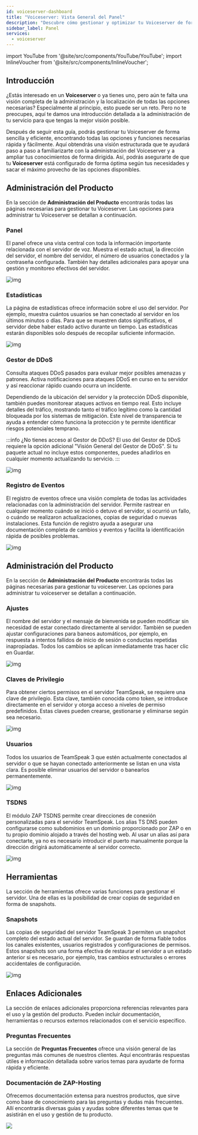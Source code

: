 ```yaml
---
id: voiceserver-dashboard
title: "Voiceserver: Vista General del Panel"
description: "Descubre cómo gestionar y optimizar tu Voiceserver de forma eficiente con una vista clara de funciones y administración → Aprende más ahora"
sidebar_label: Panel
services:
  - voiceserver
---
```


import YouTube from '@site/src/components/YouTube/YouTube';
import InlineVoucher from '@site/src/components/InlineVoucher';

## Introducción

¿Estás interesado en un **Voiceserver** o ya tienes uno, pero aún te falta una visión completa de la administración y la localización de todas las opciones necesarias? Especialmente al principio, esto puede ser un reto. Pero no te preocupes, aquí te damos una introducción detallada a la administración de tu servicio para que tengas la mejor visión posible.

Después de seguir esta guía, podrás gestionar tu Voiceserver de forma sencilla y eficiente, encontrando todas las opciones y funciones necesarias rápida y fácilmente. Aquí obtendrás una visión estructurada que te ayudará paso a paso a familiarizarte con la administración del Voiceserver y a ampliar tus conocimientos de forma dirigida. Así, podrás asegurarte de que tu **Voiceserver** está configurado de forma óptima según tus necesidades y sacar el máximo provecho de las opciones disponibles.

## Administración del Producto

En la sección de **Administración del Producto** encontrarás todas las páginas necesarias para gestionar tu Voiceserver. Las opciones para administrar tu Voiceserver se detallan a continuación.

### Panel

El panel ofrece una vista central con toda la información importante relacionada con el servidor de voz. Muestra el estado actual, la dirección del servidor, el nombre del servidor, el número de usuarios conectados y la contraseña configurada. También hay detalles adicionales para apoyar una gestión y monitoreo efectivos del servidor.

![img](https://screensaver01.zap-hosting.com/index.php/s/ZryFnMckWetXbTx/preview)

### Estadísticas

La página de estadísticas ofrece información sobre el uso del servidor. Por ejemplo, muestra cuántos usuarios se han conectado al servidor en los últimos minutos o días. Para que se muestren datos significativos, el servidor debe haber estado activo durante un tiempo. Las estadísticas estarán disponibles solo después de recopilar suficiente información.

![img](https://screensaver01.zap-hosting.com/index.php/s/zYcyRdeHfaHqXt9/preview)

### Gestor de DDoS

Consulta ataques DDoS pasados para evaluar mejor posibles amenazas y patrones. Activa notificaciones para ataques DDoS en curso en tu servidor y así reaccionar rápido cuando ocurra un incidente.

Dependiendo de la ubicación del servidor y la protección DDoS disponible, también puedes monitorear ataques activos en tiempo real. Esto incluye detalles del tráfico, mostrando tanto el tráfico legítimo como la cantidad bloqueada por los sistemas de mitigación. Este nivel de transparencia te ayuda a entender cómo funciona la protección y te permite identificar riesgos potenciales temprano.

:::info ¿No tienes acceso al Gestor de DDoS?
El uso del Gestor de DDoS requiere la opción adicional "Visión General del Gestor de DDoS". Si tu paquete actual no incluye estos componentes, puedes añadirlos en cualquier momento actualizando tu servicio.
:::

![img](https://screensaver01.zap-hosting.com/index.php/s/ScCCCY52CMLgfyE/preview)

### Registro de Eventos

El registro de eventos ofrece una visión completa de todas las actividades relacionadas con la administración del servidor. Permite rastrear en cualquier momento cuándo se inició o detuvo el servidor, si ocurrió un fallo, o cuándo se realizaron actualizaciones, copias de seguridad o nuevas instalaciones. Esta función de registro ayuda a asegurar una documentación completa de cambios y eventos y facilita la identificación rápida de posibles problemas.

![img](https://screensaver01.zap-hosting.com/index.php/s/DRFJR6pnL5XRLa5/preview)

## Administración del Producto

En la sección de **Administración del Producto** encontrarás todas las páginas necesarias para gestionar tu voiceserver. Las opciones para administrar tu voiceserver se detallan a continuación.

### Ajustes

El nombre del servidor y el mensaje de bienvenida se pueden modificar sin necesidad de estar conectado directamente al servidor. También se pueden ajustar configuraciones para baneos automáticos, por ejemplo, en respuesta a intentos fallidos de inicio de sesión o conductas repetidas inapropiadas. Todos los cambios se aplican inmediatamente tras hacer clic en Guardar.

![img](https://screensaver01.zap-hosting.com/index.php/s/B6W4ftB6TPGms8K/preview)

### Claves de Privilegio

Para obtener ciertos permisos en el servidor TeamSpeak, se requiere una clave de privilegio. Esta clave, también conocida como token, se introduce directamente en el servidor y otorga acceso a niveles de permiso predefinidos. Estas claves pueden crearse, gestionarse y eliminarse según sea necesario.

![img](https://screensaver01.zap-hosting.com/index.php/s/6MjdtBmP7BbQ9cZ/preview)

### Usuarios

Todos los usuarios de TeamSpeak 3 que estén actualmente conectados al servidor o que se hayan conectado anteriormente se listan en una vista clara. Es posible eliminar usuarios del servidor o banearlos permanentemente.

![img](https://screensaver01.zap-hosting.com/index.php/s/N8J8ApX5HWEgnYR/preview)

### TSDNS

El módulo ZAP TSDNS permite crear direcciones de conexión personalizadas para el servidor TeamSpeak. Los alias TS DNS pueden configurarse como subdominios en un dominio proporcionado por ZAP o en tu propio dominio alojado a través del hosting web. Al usar un alias así para conectarte, ya no es necesario introducir el puerto manualmente porque la dirección dirigirá automáticamente al servidor correcto.

![img](https://screensaver01.zap-hosting.com/index.php/s/c26gTpzprpky54H/preview)

## Herramientas

La sección de herramientas ofrece varias funciones para gestionar el servidor. Una de ellas es la posibilidad de crear copias de seguridad en forma de snapshots.

### Snapshots

Las copias de seguridad del servidor TeamSpeak 3 permiten un snapshot completo del estado actual del servidor. Se guardan de forma fiable todos los canales existentes, usuarios registrados y configuraciones de permisos. Estos snapshots son una forma efectiva de restaurar el servidor a un estado anterior si es necesario, por ejemplo, tras cambios estructurales o errores accidentales de configuración.

![img](https://screensaver01.zap-hosting.com/index.php/s/XyT2q647ENeEZNA/preview)

## Enlaces Adicionales

La sección de enlaces adicionales proporciona referencias relevantes para el uso y la gestión del producto. Pueden incluir documentación, herramientas o recursos externos relacionados con el servicio específico.

### Preguntas Frecuentes

La sección de **Preguntas Frecuentes** ofrece una visión general de las preguntas más comunes de nuestros clientes. Aquí encontrarás respuestas útiles e información detallada sobre varios temas para ayudarte de forma rápida y eficiente.

### Documentación de ZAP-Hosting

Ofrecemos documentación extensa para nuestros productos, que sirve como base de conocimiento para las preguntas y dudas más frecuentes. Allí encontrarás diversas guías y ayudas sobre diferentes temas que te asistirán en el uso y gestión de tu producto.

![](https://screensaver01.zap-hosting.com/index.php/s/n48ct6aZBrNq7eT/preview)

<InlineVoucher />